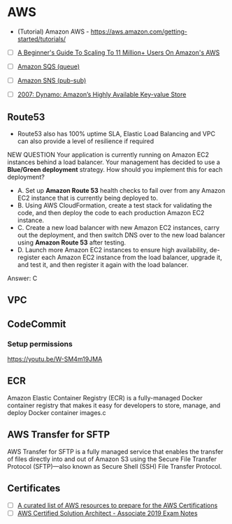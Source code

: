 # AWS
- (Tutorial) Amazon AWS - https://aws.amazon.com/getting-started/tutorials/

- [ ] [A Beginner's Guide To Scaling To 11 Million+ Users On Amazon's AWS](http://highscalability.com/blog/2016/1/11/a-beginners-guide-to-scaling-to-11-million-users-on-amazons.html)


- [ ] [Amazon SQS (queue)](https://aws.amazon.com/sqs/)

- [ ] [Amazon SNS (pub-sub)](https://aws.amazon.com/sns/)

- [ ] [2007: Dynamo: Amazon’s Highly Available Key-value Store](http://s3.amazonaws.com/AllThingsDistributed/sosp/amazon-dynamo-sosp2007.pdf)

## Route53
- Route53 also has 100% uptime SLA, Elastic Load Balancing and VPC can also provide a level of resilience if required

NEW QUESTION 
Your application is currently running on Amazon EC2 instances behind a load balancer. Your management has decided to use a **Blue/Green deployment** strategy. How should you implement this for each deployment?

- A. Set up **Amazon Route 53** health checks to fail over from any Amazon EC2 instance that is currently being deployed to.
- B. Using AWS CloudFormation, create a test stack for validating the code, and then deploy the code to each production Amazon EC2 instance.
- C. Create a new load balancer with new Amazon EC2 instances, carry out the deployment, and then switch DNS over to the new load balancer using **Amazon Route 53** after testing.
- D. Launch more Amazon EC2 instances to ensure high availability, de-register each Amazon EC2 instance from the load balancer, upgrade it, and test it, and then register it again with the load balancer.

Answer: C

## VPC

## CodeCommit
### Setup permissions
https://youtu.be/W-SM4m19JMA

## ECR
Amazon Elastic Container Registry (ECR) is a fully-managed Docker container registry that makes it easy for developers to store, manage, and deploy Docker container images.c

## AWS Transfer for SFTP
AWS Transfer for SFTP is a fully managed service that enables the transfer of files directly into and out of Amazon S3 using the Secure File Transfer Protocol (SFTP)—also known as Secure Shell (SSH) File Transfer Protocol. 

## Certificates
- [ ] [A curated list of AWS resources to prepare for the AWS Certifications](https://gist.github.com/leonardofed/bbf6459ad154ad5215d354f3825435dc)
- [ ] [AWS Certified Solution Architect - Associate 2019 Exam Notes](https://github.com/AlessioCasco/AWS-CSA-2019-study-notes)
